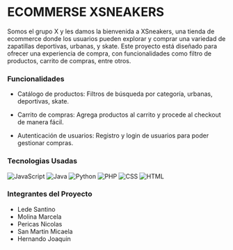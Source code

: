 # ECOMMERSE XSNEAKERS
Somos el grupo X y les damos la bienvenida a XSneakers, una tienda de ecommerce donde los usuarios pueden explorar y comprar una variedad de zapatillas deportivas, urbanas, y skate.
Este proyecto está diseñado para ofrecer una experiencia de compra, con funcionalidades como filtro de productos, carrito de compras, entre otros.

### Funcionalidades
- Catálogo de productos: Filtros de búsqueda por categoría, urbanas, deportivas, skate.

- Carrito de compras: Agrega productos al carrito y procede al checkout de manera fácil.

- Autenticación de usuarios: Registro y login de usuarios para poder gestionar compras.

### Tecnologias Usadas 
![JavaScript](https://img.shields.io/badge/-JavaScript_-yellow)
![Java](https://img.shields.io/badge/-Java_-red)
![Python](https://img.shields.io/badge/-Python_-green)
![PHP](https://img.shields.io/badge/-PHP_-purple)
![CSS](https://img.shields.io/badge/-CSS_-blue)
![HTML](https://img.shields.io/badge/-HTML_-orange)



### Integrantes del Proyecto
- Lede Santino
- Molina Marcela
- Pericas Nicolas
- San Martin Micaela
- Hernando Joaquin




